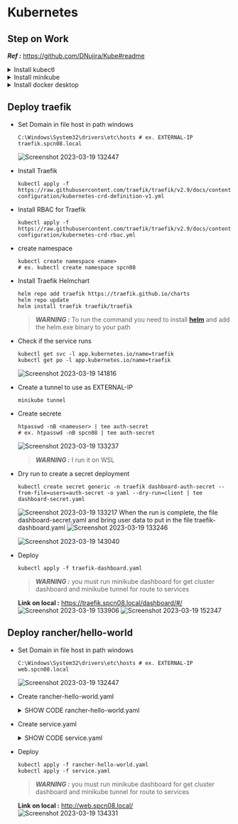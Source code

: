 # Kubernetes

## Step on Work
**_Ref :_** https://github.com/DNujira/Kube#readme
<details>
<summary>Install kubectl</summary>

### Ref <https://kubernetes.io/docs/tasks/tools/install-kubectl-windows/>

- Download kubectl , use this command

    ```
    curl.exe -LO "https://dl.k8s.io/release/v1.26.0/bin/windows/amd64/kubectl.exe"
    ```

- Add Path
  - Open environment
  - Click Environment Variables
  - Select Path Click Edit
  - Click New
  - Add path kubectl.exe
  
    ![Screenshot 2023-03-14 162035](https://user-images.githubusercontent.com/119097660/224956110-acbca127-787d-4ef8-88fd-05818c00a0c6.png)
  - Click Ok

- Test Kubectl activation by looking at version details

    ```
    kubectl version --client --output=yaml
    ```

</details>

<details>
<summary>Install minikube</summary>

### Ref <https://minikube.sigs.k8s.io/docs/start/>

- Download minikube via PowerShell

    ```
    New-Item -Path 'c:\' -Name 'minikube' -ItemType Directory -Force
    Invoke-WebRequest -OutFile 'c:\minikube\minikube.exe' -Uri 'https://github.com/kubernetes/minikube/releases/latest/download/minikube-windows-amd64.exe' -UseBasicParsing
    ```

- Add Path
  - Open environment
  - Click Environment Variables
  - Select Path Click Edit
  - Click New
  - Add path minikube.exe
  
    ![Screenshot 2023-03-14 162035](https://user-images.githubusercontent.com/119097660/224956110-acbca127-787d-4ef8-88fd-05818c00a0c6.png)
  - Click Ok

</details>

<details>
<summary>Install docker desktop</summary>

### Ref <https://docs.docker.com/desktop/install/windows-install/>
### Ref <https://minikube.sigs.k8s.io/docs/drivers/docker/>

- Download Docker Desktop for Windows
![Screenshot 2023-03-19 135401](https://user-images.githubusercontent.com/119097660/226159166-fa69742d-3774-47df-a6b1-e09498196f2c.png)

- Start a cluster using the docker driver
   ```
  minikube start --driver=docker
   ```
  ![Screenshot 2023-03-19 135752](https://user-images.githubusercontent.com/119097660/226159356-cd398051-9e50-4435-8f53-843353f96748.png)
</details>

## Deploy traefik

- Set Domain in file host in path windows

  ```
  C:\Windows\System32\drivers\etc\hosts # ex. EXTERNAL-IP traefik.spcn08.local
  ```

  ![Screenshot 2023-03-19 132447](https://user-images.githubusercontent.com/119097660/226159589-0e8ba72c-fe2d-4b75-bd2c-5dc5491a48a2.png)

- Install Traefik 
  
  ```
  kubectl apply -f https://raw.githubusercontent.com/traefik/traefik/v2.9/docs/content/reference/dynamic-configuration/kubernetes-crd-definition-v1.yml
  ```

- Install RBAC for Traefik
  
  ```
  kubectl apply -f https://raw.githubusercontent.com/traefik/traefik/v2.9/docs/content/reference/dynamic-configuration/kubernetes-crd-rbac.yml
  ```

- create namespace
  
  ```
  kubectl create namespace <name>
  # ex. kubectl create namespace spcn08
  ```

- Install Traefik Helmchart
  
  ```
  helm repo add traefik https://traefik.github.io/charts
  helm repo update
  helm install traefik traefik/traefik
  ```

  >**_WARNING :_** To run the command you need to install **[helm](https://get.helm.sh/helm-v3.11.2-windows-amd64.zip)** and add the helm.exe binary to your path

- Check if the service runs

  ```
  kubectl get svc -l app.kubernetes.io/name=traefik
  kubectl get po -l app.kubernetes.io/name=traefik
  ```
  ![Screenshot 2023-03-19 141816](https://user-images.githubusercontent.com/119097660/226160134-a7427c66-ec83-4749-9c8e-f022838989b7.png)

- Create a tunnel to use as EXTERNAL-IP

  ```
  minikube tunnel
  ```

- Create secrete
  
  ```
  htpasswd -nB <nameuser> | tee auth-secret 
  # ex. htpasswd -nB spcn08 | tee auth-secret
  ```
  ![Screenshot 2023-03-19 133237](https://user-images.githubusercontent.com/119097660/226160304-fc2d5eb5-4a4c-4372-8999-b6e4951e8c85.png)
  >**_WARNING :_** I run it on WSL

- Dry run to create a secret deployment

  ```
  kubectl create secret generic -n traefik dashboard-auth-secret --from-file=users=auth-secret -o yaml --dry-run=client | tee dashboard-secret.yaml
  ```

  ![Screenshot 2023-03-19 133217](https://user-images.githubusercontent.com/119097660/226160440-1a365831-8666-4adb-979b-40107abbfd7a.png)
  When the run is complete, the file dashboard-secret.yaml and bring user data to put in the file traefik-dashboard.yaml
  ![Screenshot 2023-03-19 133246](https://user-images.githubusercontent.com/119097660/226160538-61566061-6b7f-4fbf-bbdb-ed50cff102ab.png)

  ![Screenshot 2023-03-19 143040](https://user-images.githubusercontent.com/119097660/226160542-d56bd38b-78e9-4884-a697-49ffb7ded1be.png)

- Deploy

  ```
  kubectl apply -f traefik-dashboard.yaml  
  ```
  >**_WARNING :_** you must run minikube dashboard for get cluster dashboard and minikube tunnel for route to services 
  
  **Link on local :** https://traefik.spcn08.local/dashboard/#/
  ![Screenshot 2023-03-19 133906](https://user-images.githubusercontent.com/119097660/226160796-46fb4998-f137-482a-8c7a-ebc6416755f0.png) 
  ![Screenshot 2023-03-19 152347](https://user-images.githubusercontent.com/119097660/226162764-0239acaf-1f3d-44d9-939d-368af40ea845.png)

## Deploy rancher/hello-world

- Set Domain in file host in path windows

  ```
  C:\Windows\System32\drivers\etc\hosts # ex. EXTERNAL-IP web.spcn08.local
  ```
  ![Screenshot 2023-03-19 132447](https://user-images.githubusercontent.com/119097660/226159589-0e8ba72c-fe2d-4b75-bd2c-5dc5491a48a2.png)

- Create rancher-hello-world.yaml 
  
  <details>
  <summary>SHOW CODE rancher-hello-world.yaml</summary>

  ```
  apiVersion: apps/v1
  kind: Deployment
  metadata:
    name: rancher-deployment
    namespace: spcn08
  spec:
    replicas: 1
    selector:
      matchLabels:
        app: rancher
    template:
      metadata:
        labels:
          app: rancher
      spec:
        containers:
        - name: rancher
          image: rancher/hello-world
          ports:
          - containerPort: 80
  ---
  apiVersion: v1
  kind: Service
  metadata:
    name: rancher-service
    labels:
      name: rancher-service
    namespace: spcn08
  spec:
    selector:
      app: rancher
    ports:
    - name: http
      port: 80
      protocol: TCP
      targetPort: 80
  ```
  </details>

- Create service.yaml 
  
  <details>
  <summary>SHOW CODE service.yaml</summary>

  ```
  apiVersion: traefik.containo.us/v1alpha1
  kind: IngressRoute
  metadata:
    name: service-ingress
    namespace: spcn08
  spec:
    entryPoints:
      - web
      - websecure
    routes:
    - match: Host(`web.spcn08.local`)
      kind: Rule
      services:
      - name: rancher-service
        port: 80
  ```
  </details>

- Deploy

  ```
  kubectl apply -f rancher-hello-world.yaml
  kubectl apply -f service.yaml
  ```
  >**_WARNING :_** you must run minikube dashboard for get cluster dashboard and minikube tunnel for route to services 
  
  **Link on local :** http://web.spcn08.local/
  ![Screenshot 2023-03-19 134331](https://user-images.githubusercontent.com/119097660/226162275-4b6ecebc-f70d-4b7d-a673-27e61c010557.png)